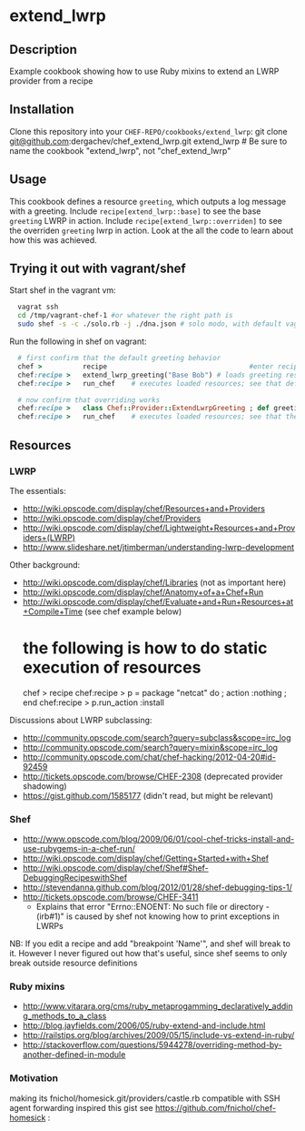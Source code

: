 # extend_lwrp

## Description

Example cookbook showing how to use Ruby mixins to extend an LWRP provider from a recipe

## Installation

Clone this repository into your `CHEF-REPO/cookbooks/extend_lwrp`:
    git clone git@github.com:dergachev/chef_extend_lwrp.git extend_lwrp # Be sure to name the cookbook "extend_lwrp", not "chef_extend_lwrp"

## Usage

This cookbook defines a resource `greeting`, which outputs a log message with a greeting.
Include `recipe[extend_lwrp::base]` to see the base `greeting` LWRP in action. 
Include `recipe[extend_lwrp::overriden]` to see the overriden `greeting` lwrp in action.
Look at the all the code to learn about how this was achieved.

## Trying it out with vagrant/shef

Start shef in the vagrant vm:

```bash
  vagrat ssh
  cd /tmp/vagrant-chef-1 #or whatever the right path is
  sudo shef -s -c ./solo.rb -j ./dna.json # solo modo, with default vagrant chef-solo config
```

Run the following in shef on vagrant:

```ruby
  # first confirm that the default greeting behavior
  chef >          recipe                                   #enter recipe mode
  chef:recipe >   extend_lwrp_greeting("Base Bob") # loads greeting resource with default action 
  chef:recipe >   run_chef    # executes loaded resources; see that default greeting is printed

  # now confirm that overriding works
  chef:recipe >   class Chef::Provider::ExtendLwrpGreeting ; def greeting_format(name); return "Bonjour, " + name ; end ; end
  chef:recipe >   run_chef    # executes loaded resources; see that the overriden greeting is printed
```

## Resources

### LWRP 

The essentials:
* http://wiki.opscode.com/display/chef/Resources+and+Providers
* http://wiki.opscode.com/display/chef/Providers 
* http://wiki.opscode.com/display/chef/Lightweight+Resources+and+Providers+(LWRP)
* http://www.slideshare.net/jtimberman/understanding-lwrp-development

Other background: 
* http://wiki.opscode.com/display/chef/Libraries (not as important here)
* http://wiki.opscode.com/display/chef/Anatomy+of+a+Chef+Run
* http://wiki.opscode.com/display/chef/Evaluate+and+Run+Resources+at+Compile+Time (see chef example below)
    # the following is how to do static execution of resources
    chef > recipe
    chef:recipe >   p = package "netcat" do ; action :nothing ; end
    chef:recipe >   p.run_action :install

Discussions about LWRP subclassing:
* http://community.opscode.com/search?query=subclass&scope=irc_log
* http://community.opscode.com/search?query=mixin&scope=irc_log
* http://community.opscode.com/chat/chef-hacking/2012-04-20#id-92459
* http://tickets.opscode.com/browse/CHEF-2308 (deprecated provider shadowing)
* https://gist.github.com/1585177 (didn't read, but might be relevant)

### Shef

* http://www.opscode.com/blog/2009/06/01/cool-chef-tricks-install-and-use-rubygems-in-a-chef-run/
* http://wiki.opscode.com/display/chef/Getting+Started+with+Shef
* http://wiki.opscode.com/display/chef/Shef#Shef-DebuggingRecipeswithShef
* http://stevendanna.github.com/blog/2012/01/28/shef-debugging-tips-1/
* http://tickets.opscode.com/browse/CHEF-3411 
  * Explains that error "Errno::ENOENT: No such file or directory - (irb#1)" is caused by shef not knowing how to print exceptions in LWRPs

NB: If you edit a recipe and add "breakpoint 'Name'", and shef will break to it. However I never 
figured out how that's useful, since shef seems to only break outside resource definitions


### Ruby mixins

* http://www.vitarara.org/cms/ruby_metaprogamming_declaratively_adding_methods_to_a_class
* http://blog.jayfields.com/2006/05/ruby-extend-and-include.html
* http://railstips.org/blog/archives/2009/05/15/include-vs-extend-in-ruby/
* http://stackoverflow.com/questions/5944278/overriding-method-by-another-defined-in-module
### Motivation

making its fnichol/homesick.git/providers/castle.rb compatible with SSH agent forwarding inspired this gist
see https://github.com/fnichol/chef-homesick : 

